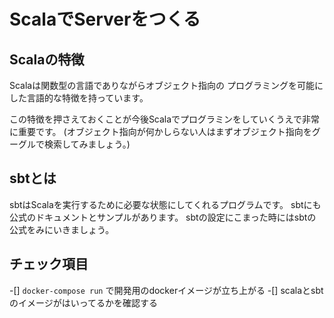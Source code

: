 # ScalaでServerをつくる
## Scalaの特徴
Scalaは関数型の言語でありながらオブジェクト指向の
プログラミングを可能にした言語的な特徴を持っています。

この特徴を押さえておくことが今後Scalaでプログラミンをしていくうえで非常に重要です。
(オブジェクト指向が何かしらない人はまずオブジェクト指向をグーグルで検索してみましょう。)


## sbtとは
sbtはScalaを実行するために必要な状態にしてくれるプログラムです。
sbtにも公式のドキュメントとサンプルがあります。
sbtの設定にこまった時にはsbtの公式をみにいきましょう。

## チェック項目
-[] `docker-compose run` で開発用のdockerイメージが立ち上がる
-[] scalaとsbtのイメージがはいってるかを確認する
